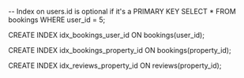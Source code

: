 -- Index on users.id is optional if it's a PRIMARY KEY
SELECT * FROM bookings WHERE user_id = 5;

CREATE INDEX idx_bookings_user_id ON bookings(user_id);

CREATE INDEX idx_bookings_property_id ON bookings(property_id);

CREATE INDEX idx_reviews_property_id ON reviews(property_id);
